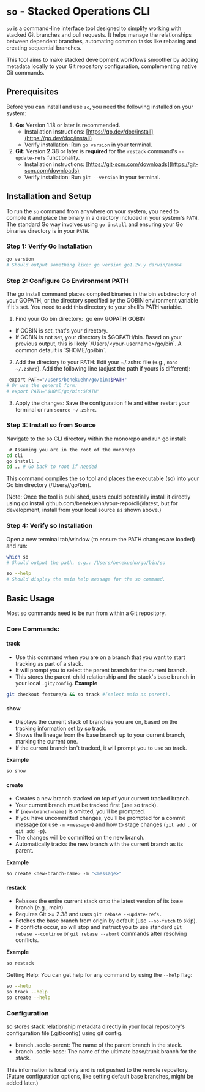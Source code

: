 # `so` - Stacked Operations CLI

`so` is a command-line interface tool designed to simplify working with stacked Git branches and pull requests. It helps manage the relationships between dependent branches, automating common tasks like rebasing and creating sequential branches.

This tool aims to make stacked development workflows smoother by adding metadata locally to your Git repository configuration, complementing native Git commands.

## Prerequisites

Before you can install and use `so`, you need the following installed on your system:

1.  **Go:** Version 1.18 or later is recommended.
    *   Installation instructions: [https://go.dev/doc/install](https://go.dev/doc/install)
    *   Verify installation: Run `go version` in your terminal.
2.  **Git:** Version **2.38** or later is **required** for the `restack` command's `--update-refs` functionality.
    *   Installation instructions: [https://git-scm.com/downloads](https://git-scm.com/downloads)
    *   Verify installation: Run `git --version` in your terminal.

## Installation and Setup

To run the `so` command from anywhere on your system, you need to compile it and place the binary in a directory included in your system's `PATH`. The standard Go way involves using `go install` and ensuring your Go binaries directory is in your `PATH`.

### Step 1: Verify Go Installation

```bash
go version
# Should output something like: go version go1.2x.y darwin/amd64
```

### Step 2: Configure Go Environment PATH
The ⁠go install command places compiled binaries in the ⁠bin subdirectory of your ⁠GOPATH, or the directory specified by the ⁠GOBIN environment variable if it's set. You need to add this directory to your shell's ⁠PATH variable.
1. Find your Go bin directory:
 go env GOPATH GOBIN
- If GOBIN is set, that's your directory.
- If GOBIN is not set, your directory is ⁠$GOPATH/bin. Based on your previous output, this is likely `/Users/<your-username>/go/bin`. A common default is `$HOME/go/bin`.
2.	Add the directory to your PATH:
Edit your ⁠~/.zshrc file (e.g., `nano ~/.zshrc`). Add the following line (adjust the path if yours is different):
```bash
 export PATH="/Users/benekuehn/go/bin:$PATH"
# Or use the general form:
# export PATH="$HOME/go/bin:$PATH"
```
3.	Apply the changes: Save the configuration file and either restart your terminal or run `source ~/.zshrc`.

### Step 3: Install so from Source
Navigate to the so CLI directory within the monorepo and run go install:
```bash
 # Assuming you are in the root of the monorepo
cd cli
go install .
cd .. # Go back to root if needed
```
This command compiles the ⁠so tool and places the executable (so) into your Go bin directory (/Users/<your-username>/go/bin).

(Note: Once the tool is published, users could potentially install it directly using ⁠go install github.com/benekuehn/your-repo/cli@latest, but for development, install from your local source as shown above.)

### Step 4: Verify so Installation
Open a new terminal tab/window (to ensure the ⁠PATH changes are loaded) and run:
```bash
which so
# Should output the path, e.g.: /Users/benekuehn/go/bin/so

so --help
# Should display the main help message for the so command.
```

## Basic Usage
Most so commands need to be run from within a Git repository.

### Core Commands:
#### track
- Use this command when you are on a branch that you want to start tracking as part of a stack.
- It will prompt you to select the parent branch for the current branch.
- This stores the parent-child relationship and the stack's base branch in your local `.git/config`.
**Example**
```bash
git checkout feature/a && so track #(select ⁠main as parent).
```

#### show
- Displays the current stack of branches you are on, based on the tracking information set by ⁠so track.
- Shows the lineage from the base branch up to your current branch, marking the current one.
- If the current branch isn't tracked, it will prompt you to use ⁠so track.

**Example**
```bash
so show
```

#### create
- Creates a new branch stacked on top of your current tracked branch.
- Your current branch must be tracked first (use ⁠so track).
- If `[new-branch-name]` is omitted, you'll be prompted.
- If you have uncommitted changes, you'll be prompted for a commit message (or use `-m <message>`) and how to stage changes (`git add .` or `git add -p`).
- The changes will be committed on the new branch.
- Automatically tracks the new branch with the current branch as its parent.

**Example**
```bash
⁠so create <new-branch-name> -m "<message>"
```

#### restack
- Rebases the entire current stack onto the latest version of its base branch (e.g., ⁠main).
- Requires Git >= 2.38 and uses `git rebase --update-refs.`
- Fetches the base branch from ⁠origin by default (use `--no-fetch` to skip).
- If conflicts occur, ⁠so will stop and instruct you to use standard `git rebase --continue` or `git rebase --abort` commands after resolving conflicts.

**Example**
```bash
so restack
```

Getting Help:
You can get help for any command by using the `--help` flag:
```bash
so --help
so track --help
so create --help
```

### Configuration
so stores stack relationship metadata directly in your local repository's configuration file (⁠.git/config) using ⁠git config.
- branch.<branch-name>.socle-parent: The name of the parent branch in the stack.
- branch.<branch-name>.socle-base: The name of the ultimate base/trunk branch for the stack.

This information is local only and is not pushed to the remote repository.
(Future configuration options, like setting default base branches, might be added later.)
